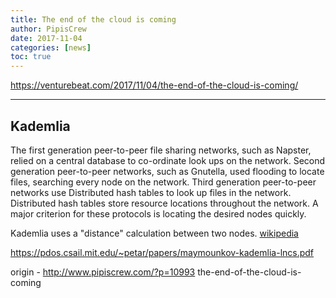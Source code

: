 ```yaml
---
title: The end of the cloud is coming
author: PipisCrew
date: 2017-11-04
categories: [news]
toc: true
---
```


https://venturebeat.com/2017/11/04/the-end-of-the-cloud-is-coming/

* * *

## Kademlia

The first generation peer-to-peer file sharing networks, such as Napster, relied on a central database to co-ordinate look ups on the network. Second generation peer-to-peer networks, such as Gnutella, used flooding to locate files, searching every node on the network. Third generation peer-to-peer networks use Distributed hash tables to look up files in the network. Distributed hash tables store resource locations throughout the network. A major criterion for these protocols is locating the desired nodes quickly.

Kademlia uses a "distance" calculation between two nodes. [wikipedia](https://en.wikipedia.org/wiki/Kademlia)

https://pdos.csail.mit.edu/~petar/papers/maymounkov-kademlia-lncs.pdf

origin - http://www.pipiscrew.com/?p=10993 the-end-of-the-cloud-is-coming